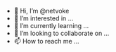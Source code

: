 - 👋 Hi, I’m @netvoke
- 👀 I’m interested in ...
- 🌱 I’m currently learning ...
- 💞️ I’m looking to collaborate on ...
- 📫 How to reach me ...

<!---
netvoke/netvoke is a ✨ special ✨ repository because its `README.md` (this file) appears on your GitHub profile.
You can click the Preview link to take a look at your changes.
--->
